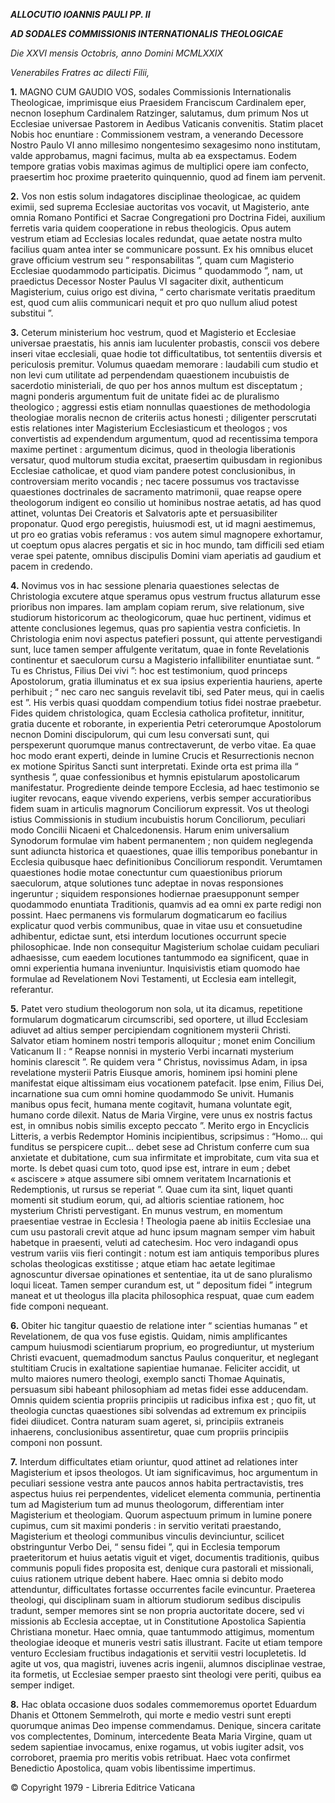 ***ALLOCUTIO IOANNIS PAULI PP. II***

***AD SODALES COMMISSIONIS INTERNATIONALIS THEOLOGICAE***

*Die XXVI mensis Octobris, anno Domini MCMLXXIX*

*Venerabiles Fratres ac dilecti Filii,*

**1.** MAGNO CUM GAUDIO VOS, sodales Commissionis Internationalis Theologicae, imprimisque eius Praesidem Franciscum Cardinalem eper, necnon Iosephum Cardinalem Ratzinger, salutamus, dum primum Nos ut Ecclesiae universae Pastorem in Aedibus Vaticanis convenitis. Statim placet Nobis hoc enuntiare : Commissionem vestram, a venerando Decessore Nostro Paulo VI anno millesimo nongentesimo sexagesimo nono institutam, valde approbamus, magni facimus, multa ab ea exspectamus. Eodem tempore gratias vobis maximas agimus de multiplici opere iam confecto, praesertim hoc proxime praeterito quinquennio, quod ad finem iam pervenit.

**2.** Vos non estis solum indagatores disciplinae theologicae, ac quidem eximii, sed suprema Ecclesiae auctoritas vos vocavit, ut Magisterio, ante omnia Romano Pontifici et Sacrae Congregationi pro Doctrina Fidei, auxilium ferretis varia quidem cooperatione in rebus theologicis. Opus autem vestrum etiam ad Ecclesias locales redundat, quae aetate nostra multo facilius quam antea inter se communicare possunt. Ex his omnibus elucet grave officium vestrum seu “ responsabilitas ”, quam cum Magisterio Ecclesiae quodammodo participatis. Dicimus “ quodammodo ”, nam, ut praedictus Decessor Noster Paulus VI sagaciter dixit, authenticum Magisterium, cuius origo est divina, “ certo charismate veritatis praeditum est, quod cum aliis communicari nequit et pro quo nullum aliud potest substitui ”.

**3.** Ceterum ministerium hoc vestrum, quod et Magisterio et Ecclesiae universae praestatis, his annis iam luculenter probastis, conscii vos debere inseri vitae ecclesiali, quae hodie tot difficultatibus, tot sententiis diversis et periculosis premitur. Volumus quaedam memorare : laudabili cum studio et non levi cum utilitate ad perpendendam quaestionem incubuistis de sacerdotio ministeriali, de quo per hos annos multum est disceptatum ; magni ponderis argumentum fuit de unitate fidei ac de pluralismo theologico ; aggressi estis etiam nonnullas quaestiones de methodologia theologiae moralis necnon de criteriis actus honesti ; diligenter perscrutati estis relationes inter Magisterium Ecclesiasticum et theologos ; vos convertistis ad expendendum argumentum, quod ad recentissima tempora maxime pertinet : argumentum dicimus, quod in theologia liberationis versatur, quod multorum studia excitat, praesertim quibusdam in regionibus Ecclesiae catholicae, et quod viam pandere potest conclusionibus, in controversiam merito vocandis ; nec tacere possumus vos tractavisse quaestiones doctrinales de sacramento matrimonii, quae reapse opere theologorum indigent eo consilio ut hominibus nostrae aetatis, ad has quod attinet, voluntas Dei Creatoris et Salvatoris apte et persuasibiliter proponatur. Quod ergo peregistis, huiusmodi est, ut id magni aestimemus, ut pro eo gratias vobis referamus : vos autem simul magnopere exhortamur, ut coeptum opus alacres pergatis et sic in hoc mundo, tam difficili sed etiam verae spei patente, omnibus discipulis Domini viam aperiatis ad gaudium et pacem in credendo.

**4.** Novimus vos in hac sessione plenaria quaestiones selectas de Christologia excutere atque speramus opus vestrum fructus allaturum esse prioribus non impares. Iam amplam copiam rerum, sive relationum, sive studiorum historicorum ac theologicorum, quae huc pertinent, vidimus et attente conclusiones legemus, quas pro sapientia vestra conficietis. In Christologia enim novi aspectus patefieri possunt, qui attente pervestigandi sunt, luce tamen semper affulgente veritatum, quae in fonte Revelationis continentur et saeculorum cursu a Magisterio infallibiliter enuntiatae sunt. “ Tu es Christus, Filius Dei vivi ”: hoc est testimonium, quod princeps Apostolorum, gratia illuminatus et ex sua ipsius experientia hauriens, aperte perhibuit ; “ nec caro nec sanguis revelavit tibi, sed Pater meus, qui in caelis est ”. His verbis quasi quoddam compendium totius fidei nostrae praebetur. Fides quidem christologica, quam Ecclesia catholica profitetur, innititur, gratia ducente et roborante, in experientia Petri ceterorumque Apostolorum necnon Domini discipulorum, qui cum Iesu conversati sunt, qui perspexerunt quorumque manus contrectaverunt, de verbo vitae. Ea quae hoc modo erant experti, deinde in lumine Crucis et Resurrectionis necnon ex motione Spiritus Sancti sunt interpretati. Exinde orta est prima illa “ synthesis ”, quae confessionibus et hymnis epistularum apostolicarum manifestatur. Progrediente deinde tempore Ecclesia, ad haec testimonio se iugiter revocans, eaque vivendo experiens, verbis semper accuratioribus fidem suam in articulis magnorum Conciliorum expressit. Vos ut theologi istius Commissionis in studium incubuistis horum Conciliorum, peculiari modo Concilii Nicaeni et Chalcedonensis. Harum enim universalium Synodorum formulae vim habent permanentem ; non quidem neglegenda sunt adiuncta historica et quaestiones, quae illis temporibus ponebantur in Ecclesia quibusque haec definitionibus Conciliorum respondit. Verumtamen quaestiones hodie motae conectuntur cum quaestionibus priorum saeculorum, atque solutiones tunc adeptae in novas responsiones ingeruntur ; siquidem responsiones hodiernae praesupponunt semper quodammodo enuntiata Traditionis, quamvis ad ea omni ex parte redigi non possint. Haec permanens vis formularum dogmaticarum eo facilius explicatur quod verbis communibus, quae in vitae usu et consuetudine adhibentur, edictae sunt, etsi interdum locutiones occurrunt specie philosophicae. Inde non consequitur Magisterium scholae cuidam peculiari adhaesisse, cum eaedem locutiones tantummodo ea significent, quae in omni experientia humana inveniuntur. Inquisivistis etiam quomodo hae formulae ad Revelationem Novi Testamenti, ut Ecclesia eam intellegit, referantur.

**5.** Patet vero studium theologorum non sola, ut ita dicamus, repetitione formularum dogmaticarum circumscribi, sed oportere, ut illud Ecclesiam adiuvet ad altius semper percipiendam cognitionem mysterii Christi. Salvator etiam hominem nostri temporis alloquitur ; monet enim Concilium Vaticanum II : “ Reapse nonnisi in mysterio Verbi incarnati mysterium hominis clarescit ”. Re quidem vera “ Christus, novissimus Adam, in ipsa revelatione mysterii Patris Eiusque amoris, hominem ipsi homini plene manifestat eique altissimam eius vocationem patefacit. Ipse enim, Filius Dei, incarnatione sua cum omni homine quodammodo Se univit. Humanis manibus opus fecit, humana mente cogitavit, humana voluntate egit, humano corde dilexit. Natus de Maria Virgine, vere unus ex nostris factus est, in omnibus nobis similis excepto peccato ”. Merito ergo in Encyclicis Litteris, a verbis Redemptor Hominis incipientibus, scripsimus : “Homo... qui funditus se perspicere cupit... debet sese ad Christum conferre cum sua anxietate et dubitatione, cum sua infirmitate et improbitate, cum vita sua et morte. Is debet quasi cum toto, quod ipse est, intrare in eum ; debet « asciscere » atque assumere sibi omnem veritatem Incarnationis et Redemptionis, ut rursus se reperiat ”. Quae cum ita sint, liquet quanti momenti sit studium eorum, qui, ad altioris scientiae rationem, hoc mysterium Christi pervestigant. En munus vestrum, en momentum praesentiae vestrae in Ecclesia ! Theologia paene ab initiis Ecclesiae una cum usu pastorali crevit atque ad hunc ipsum magnam semper vim habuit habetque in praesenti, veluti ad catechesim. Hoc vero indagandi opus vestrum variis viis fieri contingit : notum est iam antiquis temporibus plures scholas theologicas exstitisse ; atque etiam hac aetate legitimae agnoscuntur diversae opinationes et sententiae, ita ut de sano pluralismo loqui liceat. Tamen semper curandum est, ut “ depositum fidei ” integrum maneat et ut theologus illa placita philosophica respuat, quae cum eadem fide componi nequeant.

**6.** Obiter hic tangitur quaestio de relatione inter “ scientias humanas ” et Revelationem, de qua vos fuse egistis. Quidam, nimis amplificantes campum huiusmodi scientiarum proprium, eo progrediuntur, ut mysterium Christi evacuent, quemadmodum sanctus Paulus conqueritur, et neglegant stultitiam Crucis in exaltatione sapientiae humanae. Feliciter accidit, ut multo maiores numero theologi, exemplo sancti Thomae Aquinatis, persuasum sibi habeant philosophiam ad metas fidei esse adducendam. Omnis quidem scientia propriis principiis ut radicibus infixa est ; quo fit, ut theologia cunctas quaestiones sibi solvendas ad extremum ex principiis fidei diiudicet. Contra naturam suam ageret, si, principiis extraneis inhaerens, conclusionibus assentiretur, quae cum propriis principiis componi non possunt.

**7.** Interdum difficultates etiam oriuntur, quod attinet ad relationes inter Magisterium et ipsos theologos. Ut iam significavimus, hoc argumentum in peculiari sessione vestra ante paucos annos habita pertractavistis, tres aspectus huius rei perpendentes, videlicet elementa communia, pertinentia tum ad Magisterium tum ad munus theologorum, differentiam inter Magisterium et theologiam. Quorum aspectuum primum in lumine ponere cupimus, cum sit maximi ponderis : in servitio veritati praestando, Magisterium et theologi communibus vinculis devinciuntur, scilicet obstringuntur Verbo Dei, “ sensu fidei ”, qui in Ecclesia temporum praeteritorum et huius aetatis viguit et viget, documentis traditionis, quibus communis populi fides proposita est, denique cura pastorali et missionali, cuius rationem utrique debent habere. Haec omnia si debito modo attenduntur, difficultates fortasse occurrentes facile evincuntur. Praeterea theologi, qui disciplinam suam in altiorum studiorum sedibus discipulis tradunt, semper memores sint se non propria auctoritate docere, sed vi missionis ab Ecclesia acceptae, ut in Constitutione Apostolica Sapientia Christiana monetur. Haec omnia, quae tantummodo attigimus, momentum theologiae ideoque et muneris vestri satis illustrant. Facite ut etiam tempore venturo Ecclesiam fructibus indagationis et servitii vestri locupletetis. Id agite ut vos, qua magistri, iuvenes acris ingenii, alumnos disciplinae vestrae, ita formetis, ut Ecclesiae semper praesto sint theologi vere periti, quibus ea semper indiget.

**8.** Hac oblata occasione duos sodales commemoremus oportet Eduardum Dhanis et Ottonem Semmelroth, qui morte e medio vestri sunt erepti quorumque animas Deo impense commendamus. Denique, sincera caritate vos complectentes, Dominum, intercedente Beata Maria Virgine, quam ut sedem sapientiae invocamus, enixe rogamus, ut vobis iugiter adsit, vos corroboret, praemia pro meritis vobis retribuat. Haec vota confirmet Benedictio Apostolica, quam vobis libentissime impertimus.

© Copyright 1979 - Libreria Editrice Vaticana